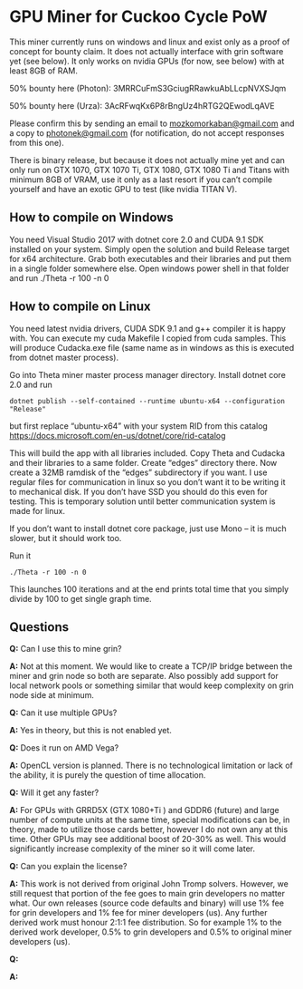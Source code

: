# GPU Miner for Cuckoo Cycle PoW
This miner currently runs on windows and linux and exist only as a proof of concept for bounty claim. It does not actually interface with grin software yet (see below). It only works on nvidia GPUs (for now, see below) with at least 8GB of RAM. 

50% bounty here (Photon): 3MRRCuFmS3GciugRRawkuAbLLcpNVXSJqm

50% bounty here (Urza): 3AcRFwqKx6P8rBngUz4hRTG2QEwodLqAVE

Please confirm this by sending an email to mozkomorkaban@gmail.com and a copy to photonek@gmail.com (for notification, do not accept responses from this one).

There is binary release, but because it does not actually mine yet and can only run on GTX 1070, GTX 1070 Ti, GTX 1080, GTX 1080 Ti and Titans with minimum 8GB of VRAM, use it only as a last resort if you can’t compile yourself and have an exotic GPU to test (like nvidia TITAN V).

## How to compile on Windows
You need Visual Studio 2017 with dotnet core 2.0 and CUDA 9.1 SDK installed on your system. Simply open the solution and build Release target for x64 architecture. Grab both executables and their libraries and put them in a single folder somewhere else. Open windows power shell in that folder and run ./Theta -r 100 -n 0

## How to compile on Linux
You need latest nvidia drivers, CUDA SDK 9.1 and g++ compiler it is happy with. You can execute my cuda Makefile I copied from cuda samples. This will produce Cudacka.exe file (same name as in windows as this is executed from dotnet master process).

Go into Theta miner master process manager directory. Install dotnet core 2.0 and run

    dotnet publish --self-contained --runtime ubuntu-x64 --configuration "Release"
    
but first replace “ubuntu-x64” with your system RID from this catalog https://docs.microsoft.com/en-us/dotnet/core/rid-catalog

This will build the app with all libraries included. Copy Theta and Cudacka and their libraries to a same folder. Create “edges” directory there.
Now create a 32MB ramdisk of the “edges” subdirectory if you want. I use regular files for communication in linux so you don’t want it to be writing it to mechanical disk. If you don’t have SSD you should do this even for testing. This is temporary solution until better communication system is made for linux.

If you don’t want to install dotnet core package, just use Mono – it is much slower, but it should work too.

Run it

    ./Theta -r 100 -n 0
    
This launches 100 iterations and at the end prints total time that you simply divide by 100 to get single graph time.

## Questions

**Q:** Can I use this to mine grin?

**A:** Not at this moment. We would like to create a TCP/IP bridge between the miner and grin node so both are separate. Also possibly add support for local network pools or something similar that would keep complexity on grin node side at minimum. 


**Q:** Can it use multiple GPUs?

**A:** Yes in theory, but this is not enabled yet. 

**Q:** Does it run on AMD Vega?

**A:** OpenCL version is planned. There is no technological limitation or lack of the ability, it is purely the question of time allocation.

**Q:** Will it get any faster?

**A:** For GPUs with GRRD5X (GTX 1080+Ti ) and GDDR6 (future) and large number of compute units at the same time, special modifications can be, in theory, made to utilize those cards better, however I do not own any at this time. Other GPUs may see additional boost of 20-30% as well. This would significantly increase complexity of the miner so it will come later.

**Q:** Can you explain the license?

**A:** This work is not derived from original John Tromp solvers. However, we still request that portion of the fee goes to main grin developers no matter what. Our own releases (source code defaults and binary) will use 1% fee for grin developers and 1% fee for miner developers (us). Any further derived work must honour 2:1:1 fee distribution. So for example 1% to the derived work developer, 0.5% to grin developers and 0.5% to original miner developers (us).

**Q:** 

**A:** 

